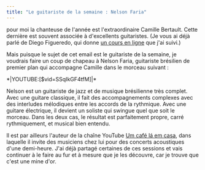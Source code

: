 ```yaml
---
title: "Le guitariste de la semaine : Nelson Faria"
---
```


pour moi la chanteuse de l'année est l'extraordinaire Camille Bertault. Cette 
dernière est souvent associée à d'excellents guitaristes. (Je vous ai déjà 
parlé de Diego Figueredo, qui donne [un cours en ligne][truefire] que j'ai 
suivi.)

Mais puisque le sujet de cet email est le guitariste de la semaine, je voudrais 
faire un coup de chapeau à Nelson Faria, guitariste brésilien de premier plan 
qui accompagne Camille dans le morceau suivant :

\*\|YOUTUBE:[$vid=SSqIkGF4tfM]\|\*

Nelson est un guitariste de jazz et de musique brésilienne très complet. Avec 
une guitare classique, il fait des accompagnements complexes avec des 
interludes mélodiques entre les accords de la rythmique. Avec une guitare 
électrique, il devient un soliste qui swingue quel que soit le morceau. Dans 
les deux cas, le résultat est parfaitement propre, carré rythmiquement, et 
musical bien entendu.

Il est par ailleurs l'auteur de la chaîne YouTube [Um café lá em casa][cafe], 
dans laquelle il invite des musiciens chez lui pour des concerts acoustiques 
d'une demi-heure. J'ai déjà partagé certaines de ces sessions et vais continuer 
à le faire au fur et à mesure que je les découvre, car je trouve que c'est une 
mine d'or.

[truefire]:https://truefire.com/latin-guitar-lessons/brazilian-jazz-guitarra/c1258
[cafe]:https://www.youtube.com/channel/UCC8sjLWfha4fPIgQXIT5tcQ
